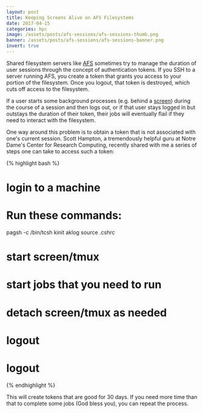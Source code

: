```yaml
---
layout: post
title: Keeping Screens Alive on AFS Filesystems
date: 2017-04-15
categories: hpc
image: /assets/posts/afs-sessions/afs-sessions-thumb.png
banner: /assets/posts/afs-sessions/afs-sessions-banner.png
invert: true
---
```


Shared filesystem servers like [AFS](https://en.wikipedia.org/wiki/Andrew_File_System) sometimes try to manage the duration of user sessions through the concept of authentication tokens. If you SSH to a server running AFS, you create a token that grants you access to your portion of the filesystem. Once you logout, that token is destroyed, which cuts off access to the filesystem.

If a user starts some background processes (e.g. behind a [screen](https://www.gnu.org/software/screen/manual/screen.html)) during the course of a session and then logs out, or if that user stays logged in but outstays the duration of their token, their jobs will eventually flail if they need to interact with the filesystem.

One way around this problem is to obtain a token that is not associated with one's current session. Scott Hampton, a tremendously helpful guru at Notre Dame's Center for Research Computing, recently shared with me a series of steps one can take to access such a token:

{% highlight bash %}
# login to a machine
# Run these commands:
pagsh -c /bin/tcsh
kinit
aklog
source .cshrc
# start screen/tmux
# start jobs that you need to run
# detach screen/tmux as needed
# logout
# logout
{% endhighlight %}

This will create tokens that are good for 30 days. If you need more time than that to complete some jobs (God bless you), you can repeat the process.
